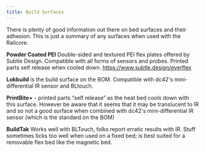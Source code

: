 ```yaml
---
title: Build Surfaces
---  
```


There is plenty of good information out there on bed surfaces and their adhesion. This is just a summary of any surfaces when used with the Railcore.

**Powder Coated PEI** Double-sided and textured PEI flex plates offered by Subtle Design. Compatible with all forms of sensors and probes. Printed parts self release when cooled down. https://www.subtle.design/everflex

**Lokbuild** is the build surface on the BOM. Compatible with dc42's mini-differential IR sensor and BLtouch.

**PrintBite+** - printed parts “self release” as the heat bed cools down with this surface. However be aware that it seems that it may be translucent to IR and so not a good surface when combined with dc42's mini-differential IR sensor (which is the standard on the BOM)

**BuildTak** Works well with BLTouch, folks report erratic results with IR. Stuff sometimes ticks too well when used on a fixed bed; is best suited for a removable flex bed like the magnetic bed.  

